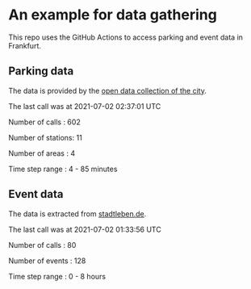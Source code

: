 # An example for data gathering

This repo uses the GitHub Actions to access parking and event data in Frankfurt.

## Parking data
The data is provided by the [open data collection of the city](https://www.offenedaten.frankfurt.de/).

The last call was at 2021-07-02 02:37:01 UTC

Number of calls   : 602

Number of stations:  11

Number of areas   :   4

Time step range   :   4 -  85 minutes


## Event data
The data is extracted from [stadtleben.de](https://stadtleben.de/frankfurt/).

The last call was at 2021-07-02 01:33:56 UTC

Number of calls   :  80

Number of events  : 128

Time step range   :   0 -   8 hours

